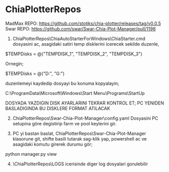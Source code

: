 # ChiaPlotterRepos

MadMax REPO: https://github.com/stotiks/chia-plotter/releases/tag/v0.0.5
Swar REPO: https://github.com/swar/Swar-Chia-Plot-Manager/pull/1198



1) ChiaPlotterRepos\ChiaAutoStarterForWindows\ChiaStarter.cmd dosyasini ac, asagidaki satiri temp disklerini icerecek sekilde duzenle,

$TEMPDisks = @("TEMPDISK_1", "TEMPDISK_2", "TEMPDISK_3")

Ornegin;

$TEMPDisks = @("D:\", "G:\")

duzenlemeyi kaydedip dosyayi bu konuma kopyalayin;

C:\ProgramData\Microsoft\Windows\Start Menu\Programs\StartUp

DOSYADA YAZDIGIN DISK AYARLARINI TEKRAR KONTROL ET; PC YENIDEN BASLADIGINDA BU DISKLERE FORMAT ATILACAK

2) ChiaPlotterRepos\Swar-Chia-Plot-Manager\config.yaml Dosyasini PC setupina göre degistirip farm ve pool keylerini gir.

3) PC yi bastan baslat, ChiaPlotterRepos\Swar-Chia-Plot-Manager klasorune git, shifte basili tutarak sag-klik yap, powershell ac ve asagidaki komutu girerek durumu gör;

python manager.py view

4) \ChiaPlotterRepos\LOGS icerisinde diger log dosyalari gorulebilir
